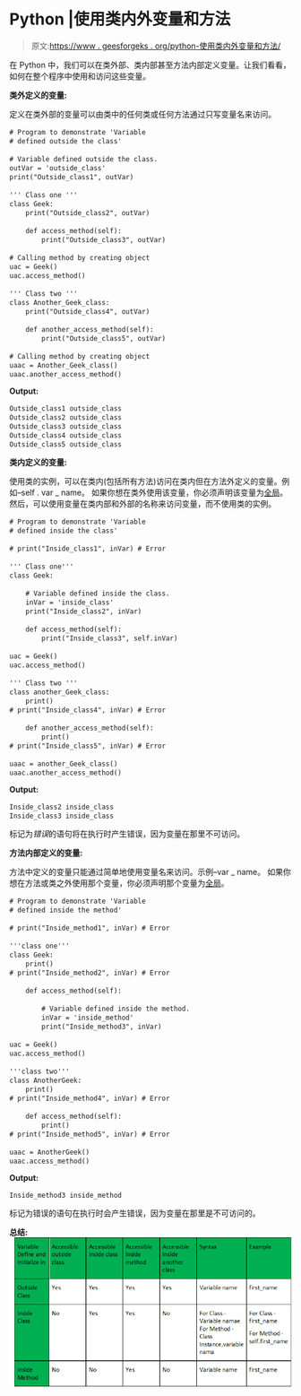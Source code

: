 # Python |使用类内外变量和方法

> 原文:[https://www . geesforgeks . org/python-使用类内外变量和方法/](https://www.geeksforgeeks.org/python-using-variable-outside-and-inside-the-class-and-method/)

在 Python 中，我们可以在类外部、类内部甚至方法内部定义变量。让我们看看，如何在整个程序中使用和访问这些变量。

**类外定义的变量:**

定义在类外部的变量可以由类中的任何类或任何方法通过只写变量名来访问。

```
# Program to demonstrate 'Variable 
# defined outside the class'

# Variable defined outside the class.
outVar = 'outside_class'    
print("Outside_class1", outVar)

''' Class one '''
class Geek:
    print("Outside_class2", outVar)

    def access_method(self):
        print("Outside_class3", outVar)

# Calling method by creating object
uac = Geek()
uac.access_method()

''' Class two '''
class Another_Geek_class:
    print("Outside_class4", outVar) 

    def another_access_method(self):
        print("Outside_class5", outVar)

# Calling method by creating object
uaac = Another_Geek_class()
uaac.another_access_method()
```

**Output:**

```
Outside_class1 outside_class
Outside_class2 outside_class
Outside_class3 outside_class
Outside_class4 outside_class
Outside_class5 outside_class

```

**类内定义的变量:**

使用类的实例，可以在类内(包括所有方法)访问在类内但在方法外定义的变量。例如–self . var _ name。
如果你想在类外使用该变量，你必须声明该变量为[全局](https://www.geeksforgeeks.org/global-local-variables-python/)。然后，可以使用变量在类内部和外部的名称来访问变量，而不使用类的实例。

```
# Program to demonstrate 'Variable 
# defined inside the class'

# print("Inside_class1", inVar) # Error

''' Class one'''
class Geek:

    # Variable defined inside the class.
    inVar = 'inside_class'
    print("Inside_class2", inVar)

    def access_method(self):
        print("Inside_class3", self.inVar)

uac = Geek()
uac.access_method()

''' Class two '''
class another_Geek_class:
    print()
# print("Inside_class4", inVar) # Error

    def another_access_method(self):
        print()
# print("Inside_class5", inVar) # Error

uaac = another_Geek_class()
uaac.another_access_method()
```

**Output:**

```
Inside_class2 inside_class
Inside_class3 inside_class

```

标记为*错误*的语句将在执行时产生错误，因为变量在那里不可访问。

**方法内部定义的变量:**

方法中定义的变量只能通过简单地使用变量名来访问。示例–var _ name。
如果你想在方法或类之外使用那个变量，你必须声明那个变量为[全局](https://www.geeksforgeeks.org/global-local-variables-python/)。

```
# Program to demonstrate 'Variable 
# defined inside the method'

# print("Inside_method1", inVar) # Error

'''class one'''
class Geek:
    print()
# print("Inside_method2", inVar) # Error

    def access_method(self):

        # Variable defined inside the method.
        inVar = 'inside_method'
        print("Inside_method3", inVar)

uac = Geek()
uac.access_method()

'''class two'''
class AnotherGeek:
    print()
# print("Inside_method4", inVar) # Error

    def access_method(self):
        print()
# print("Inside_method5", inVar) # Error

uaac = AnotherGeek()
uaac.access_method()
```

**Output:**

```
Inside_method3 inside_method

```

标记为错误的语句在执行时会产生错误，因为变量在那里是不可访问的。

**总结:**
![](img/b907c7b8778515c25c66e378fa68751e.png)